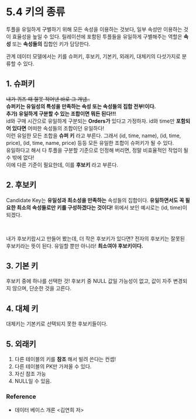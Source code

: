 # 5.4 키의 종류
투플을 유일하게 구별하기 위해 모든 속성을 이용하는 것보다, 일부 속성만 이용하는 것이 효율성을 높일 수 있다. 릴레이션에 포함된 투플들을 유일하게 구별해주는 역할은 **속성** 또는 **속성들의** 집합인 키가 담당한다. <br>

관계 데이터 모델에서는 키를 슈퍼키, 후보키, 기본키, 외래키, 대체키의 다섯가지로 분류할 수 있다.

## 1. 슈퍼키
~~내가 퀴즈 때 잘못 적어낸 바로 그 개념..~~ <br>
**슈퍼키는 유일성의 특성을 만족하는 속성 또는 속성들의 집합 전부!이다.** <br> 
**추가) 유일하게 구분할 수 있는 조합이면 뭐든 된다!!!** <br>
id와 구매 시간으로 유일하게 구분되는 **Orders가** 있다고 가정하자. id와 time만 **포함되어 있다면** 어떠한 속성들의 조합이던 유일하다! <br> 이런 유일한 모든 조합을 **슈퍼 키** 라고 부른다. 그래서 (id, time, name), (id, time, price), (id, time, name, price) 등등 모든 유일한 조합이 슈퍼키가 될 수 있다. <br> 유일하다고 해서 다 투플을 구분할 기준으로 인정해 버리면, 정말 비효율적인 작업이 될 수 밖에 없다! <br> 이에 다른 기준이 필요한데, 이를 **후보키** 라고 부른다.


## 2. 후보키
Candidate Key는 **유일성과 최소성을 만족하는** 속성들의 집합이다. **유일하면서도 꼭 필요한 최소의 속성들로만 키를 구성하겠다는 것이다!** 위에서 보인 예시로는 (id, time)이 되겠다. 

<br> 

내가 후보키랍시고 만들어 봤는데, 더 작은 후보키가 있다면? 전자의 후보키는 잘못된 후보키라는 뜻이 된다. 유일할 뿐만 아니라! 
**최소여야 후보키이다.**


## 3. 기본 키

후보키 중에 하나를 선택한 것! 후보키 중 NULL 값일 가능성이 없고, 값이 자주 변경되지 않으며, 단순한 것을 고른다.

## 4. 대체 키
대체키는 기본키로 선택되지 못한 후보키들이다.

## 5. 외래키
1. 다른 테이블의 키를 **참조** 해서 빌려 쓴다는 컨셉!
2. 다른 테이블의 PK만 가져올 수 있다.
3. 자신 참조 가능
4. NULL일 수 있음.


### Reference
- 데이터 베이스 개론 \<김연희 저>
